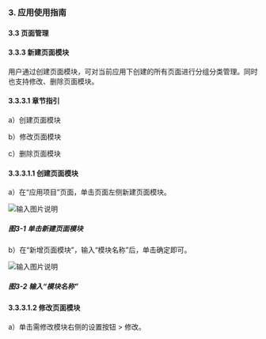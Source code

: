 ### 3. 应用使用指南

#### 3.3 页面管理

#### 3.3.3 新建页面模块

用户通过创建页面模块，可对当前应用下创建的所有页面进行分组分类管理。同时也支持修改、删除页面模块。

#### 3.3.3.1 章节指引

a）创建页面模块

b）修改页面模块

c）删除页面模块

#### 3.3.3.1.1 创建页面模块

a）在“应用项目”页面，单击页面左侧新建页面模块。

![输入图片说明](../../../../images/%20SoFlu%EF%BC%88%E5%89%8D%E7%AB%AF%EF%BC%89%E5%85%A8%E8%87%AA%E5%8A%A8%E5%BC%80%E5%8F%91%E5%B9%B3%E5%8F%B0%E6%95%99%E7%A8%8B/1.%20%E6%9C%80%E6%96%B0%E7%89%88%E6%9C%AC%20-%20%E6%9B%B4%E6%96%B0%E6%97%A5%E6%9C%9F%20-%202023.01.10/3.%20%E5%BA%94%E7%94%A8%E4%BD%BF%E7%94%A8%E6%8C%87%E5%8D%97/3.%20%E9%A1%B5%E9%9D%A2%E7%AE%A1%E7%90%86/3-1.png)

##### 图3-1 单击新建页面模块

b）在“新增页面模块”，输入“模块名称”后，单击确定即可。

![输入图片说明](../../../../images/%20SoFlu%EF%BC%88%E5%89%8D%E7%AB%AF%EF%BC%89%E5%85%A8%E8%87%AA%E5%8A%A8%E5%BC%80%E5%8F%91%E5%B9%B3%E5%8F%B0%E6%95%99%E7%A8%8B/1.%20%E6%9C%80%E6%96%B0%E7%89%88%E6%9C%AC%20-%20%E6%9B%B4%E6%96%B0%E6%97%A5%E6%9C%9F%20-%202023.01.10/3.%20%E5%BA%94%E7%94%A8%E4%BD%BF%E7%94%A8%E6%8C%87%E5%8D%97/3.%20%E9%A1%B5%E9%9D%A2%E7%AE%A1%E7%90%86/3-2.png)

##### 图3-2 输入“模块名称”

#### 3.3.3.1.2 修改页面模块

a）单击需修改模块右侧的设置按钮 > 修改。
